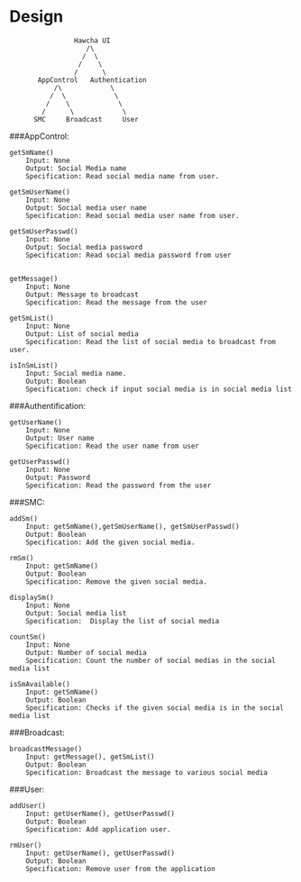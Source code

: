 # Design

			     	Hawcha UI
		       		   /\
                      /  \      
                     /    \
                    /      \
           AppControl   Authentication
               /\            \
              /  \            \
             /    \            \
            /      \            \
          SMC	  Broadcast     User





###AppControl:

	getSmName()
		Input: None
		Output: Social Media name
		Specification: Read social media name from user.
		
	getSmUserName()
		Input: None
		Output:	Social media user name
		Specification: Read social media user name from user. 

	getSmUserPasswd()
		Input: None
		Output: Social media password
		Specification: Read social media password from user


	getMessage()
		Input: None
		Output: Message to broadcast
		Specification: Read the message from the user

	getSmList()
		Input: None
		Output: List of social media 
		Specification: Read the list of social media to broadcast from user.

	isInSmList()
		Input: Social media name.
		Output: Boolean
		Specification: check if input social media is in social media list 

###Authentification:

	getUserName()
		Input: None
		Output: User name
		Specification: Read the user name from user

	getUserPasswd()
		Input: None
		Output: Password
		Specification: Read the password from the user

###SMC:

	addSm()
		Input: getSmName(),getSmUserName(), getSmUserPasswd()
		Output: Boolean
		Specification: Add the given social media.
		
	rmSm()
		Input: getSmName()
		Output: Boolean
		Specification: Remove the given social media.
		
	displaySm()	
		Input: None
		Output: Social media list
		Specification:	Display the list of social media

	countSm()
		Input: None
		Output: Number of social media
		Specification: Count the number of social medias in the social media list

	isSmAvailable()
		Input: getSmName()
		Output: Boolean
		Specification: Checks if the given social media is in the social media list


###Broadcast:

	broadcastMessage()
		Input: getMessage(), getSmList() 
		Output: Boolean
		Specification: Broadcast the message to various social media

###User:

	addUser()
		Input: getUserName(), getUserPasswd() 
		Output: Boolean
		Specification: Add application user.
		
	rmUser()
		Input: getUserName(), getUserPasswd()
		Output: Boolean
		Specification: Remove user from the application
